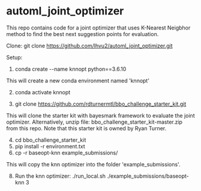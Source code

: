 # automl_joint_optimizer

This repo contains code for a joint optimizer that uses K-Nearest Neigbhor method to find the best next suggestion points for evaluation.

Clone: git clone https://github.com/lhvu2/automl_joint_optimizer.git

Setup:

1. conda create --name knnopt python==3.6.10

This will create a new conda environment named 'knnopt'

2. conda activate knnopt

3. git clone https://github.com/rdturnermtl/bbo_challenge_starter_kit.git 

This will clone the starter kit with bayesmark framework to evaluate the joint optimizer.
Alternatively, unzip file: bbo_challenge_starter_kit-master.zip from this repo. Note that this starter kit is owned by Ryan Turner. 

4. cd bbo_challenge_starter_kit
5. pip install -r environment.txt
6. cp -r baseopt-knn example_submissions/

This will copy the knn optimizer into the folder 'example_submissions'.

8. Run the knn optimizer: ./run_local.sh ./example_submissions/baseopt-knn 3

